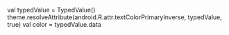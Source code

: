 val typedValue = TypedValue()
        theme.resolveAttribute(android.R.attr.textColorPrimaryInverse, typedValue, true)
        val color = typedValue.data
